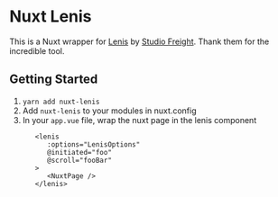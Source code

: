 # Nuxt Lenis
This is a Nuxt wrapper for [Lenis](https://lenis.studiofreight.com/) by [Studio Freight](https://studiofreight.com/). Thank them for the incredible tool.

## Getting Started
1. `yarn add nuxt-lenis`
2. Add `nuxt-lenis` to your modules in nuxt.config
3. In your `app.vue` file, wrap the nuxt page in the lenis component
   ```   
      <lenis
         :options="LenisOptions"
         @initiated="foo"
         @scroll="fooBar"
      >
         <NuxtPage />
      </lenis>
   ```

